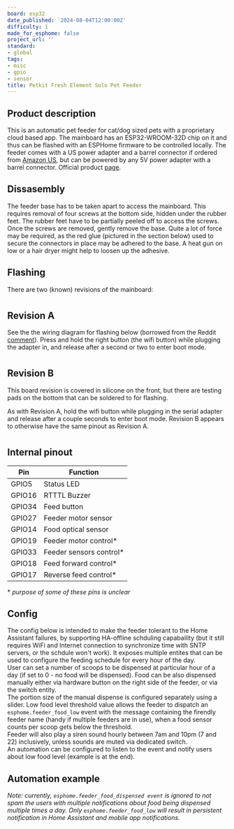 ```yaml
---
board: esp32
date_published: '2024-08-04T12:00:00Z'
difficulty: 1
made_for_esphome: false
project_url: ''
standard:
- global
tags:
- misc
- gpio
- sensor
title: Petkit Fresh Element Solo Pet Feeder
---
```


## Product description

This is an automatic pet feeder for cat/dog sized pets with a proprietary cloud based app. The mainboard has an ESP32-WROOM-32D chip on it and thus can be flashed with an ESPHome firmware to be controlled locally.
The feeder comes with a US power adapter and a barrel connector if ordered from [Amazon US](https://www.amazon.com/dp/B0CFV4B369), but can be powered by any 5V power adapter with a barrel connector.
Official product [page](https://petkit.com/products/fresh-element-solo).

## Dissasembly

The feeder base has to be taken apart to access the mainboard. This requires removal of four screws at the bottom side, hidden under the rubber feet. The rubber feet have to be partially peeled off to access the screws. Once the screws are removed, gently remove the base. Quite a lot of force may be required, as the red glue (pictured in the section below) used to secure the connectors in place may be adhered to the base. A heat gun on low or a hair dryer might help to loosen up the adhesive.

## Flashing

There are two (known) revisions of the mainboard:
#

## Revision A

See the the wiring diagram for flashing below (borrowed from the Reddit [comment](https://www.reddit.com/r/Esphome/comments/v19c7p/comment/jvl91mi/)). Press and hold the right button (the wifi button) while plugging the adapter in, and release after a second or two to enter boot mode.

#

## Revision B

This board revision is covered in silicone on the front, but there are testing pads on the bottom that can be soldered to for flashing.

As with Revision A, hold the wifi button while plugging in the serial adapter and release after a couple seconds to enter boot mode.
Revision B appears to otherwise have the same pinout as Revision A.
#

## Internal pinout

| Pin    | Function                      |
| ------ | ----------------------------- |
| GPIO5  | Status LED                    |
| GPIO16 | RTTTL Buzzer                  |
| GPIO34 | Feed button                   |
| GPIO27 | Feeder motor sensor           |
| GPIO14 | Food optical sensor           |
| GPIO19 | Feeder motor control*         |
| GPIO33 | Feeder sensors control*       |
| GPIO18 | Feed forward control*         |
| GPIO17 | Reverse feed control*         |
\* *purpose of some of these pins is unclear*

## Config

The config below is intended to make the feeder tolerant to the Home Assistant failures, by supporting HA-offline schduling capabaility (but it still requires WiFi and Internet connection to synchronize time with SNTP servers, or the schdule won't work).
It exposes multiple entites that can be used to configure the feeding schedule for every hour of the day.\
User can set a number of scoops to be dispensed at particular hour of a day (if set to 0 - no food will be dispensed).
Food can be also dispensed manually either via hardware button on the right side of the feeder, or via the switch entity.\
The portion size of the manual dispense is configured separately using a slider.
Low food level threshold value allows the feeder to dispatch an `esphome.feeder_food_low` event with the message containing the firendly feeder name (handy if multiple feeders are in use), when a food sensor counts per scoop gets below the threshold.\
Feeder will also play a siren sound hourly between 7am and 10pm (7 and 22) inclusively, unless sounds are muted via dedicated switch.\
An automation can be configured to listen to the event and notify users about low food level (example is at the end).

## Automation example

*Note: currently, `esphome.feeder_food_dispensed event` is ignored to not spam the users with multiple notifications about food being dispensed multiple times a day. Only `esphome.feeder_food_low` will result in persistent notification in Home Assistant and mobile app notifications.*
